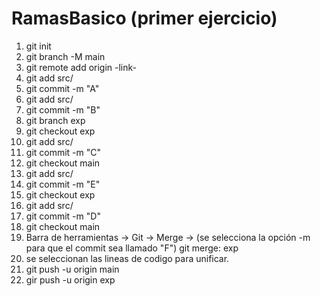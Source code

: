 # RamasBasico (primer ejercicio)

1. git init
2. git branch -M main
3. git remote add origin -link-
4. git add src/
5. git commit -m "A"
6. git add src/
7. git commit -m "B"
8. git branch exp
9. git checkout exp
10. git add src/
11. git commit -m "C"
12. git checkout main
13. git add src/
14. git commit -m "E"
15. git checkout exp
16. git add src/
17. git commit -m "D"
18. git checkout main
19. Barra de herramientas -> Git -> Merge -> (se selecciona la opción -m para que el commit sea llamado "F") git merge: exp
20. se seleccionan las lineas de codigo para unificar.
21. git push -u origin main
22. gir push -u origin exp
